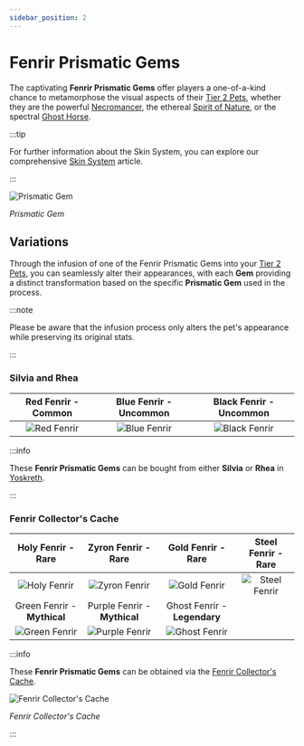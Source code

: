 ```yaml
---
sidebar_position: 2
---
```


# Fenrir Prismatic Gems

The captivating **Fenrir Prismatic Gems** offer players a one-of-a-kind chance to metamorphose the visual aspects of their [Tier 2 Pets](/category/pets), whether they are the powerful [Necromancer](/crafting/pets/Necromancer), the ethereal [Spirit of Nature](/crafting/pets/spirit-of-nature), or the spectral [Ghost Horse](/crafting/pets/ghost-horse).

:::tip

For further information about the Skin System, you can explore our comprehensive [Skin System](/skin-system) article.

:::

![Prismatic Gem](/img/items/jewels/prismatic-gem.png)

_Prismatic Gem_

## Variations

Through the infusion of one of the Fenrir Prismatic Gems into your [Tier 2 Pets](/category/pets), you can seamlessly alter their appearances, with each **Gem** providing a distinct transformation based on the specific **Prismatic Gem** used in the process.

:::note

Please be aware that the infusion process only alters the pet's appearance while preserving its original stats.

:::

### Silvia and Rhea

| Red Fenrir - <span className="tier-common">**Common**</span> | Blue Fenrir - <span className="tier-uncommon">**Uncommon**</span> | Black Fenrir - <span className="tier-uncommon">**Uncommon**</span> |
| :----------------------------------------------------------: | :---------------------------------------------------------------: | :----------------------------------------------------------------: |
|        ![Red Fenrir](/img/items/pets/red-fenrir.jpg)         |          ![Blue Fenrir](/img/items/pets/blue-fenrir.jpg)          |         ![Black Fenrir](/img/items/pets/black-fenrir.jpg)          |

:::info

These **Fenrir Prismatic Gems** can be bought from either **Silvia** or **Rhea** in [Yoskreth](/maps/yoskreth).

:::

### Fenrir Collector's Cache

|     Holy Fenrir - <span className="tier-rare">**Rare**</span>      |     Zyron Fenrir - <span className="tier-rare">**Rare**</span>      |      Gold Fenrir - <span className="tier-rare">**Rare**</span>       | Steel Fenrir - <span className="tier-rare">**Rare**</span> |
| :----------------------------------------------------------------: | :-----------------------------------------------------------------: | :------------------------------------------------------------------: | :--------------------------------------------------------: |
|          ![Holy Fenrir](/img/items/pets/holy-fenrir.jpg)           |          ![Zyron Fenrir](/img/items/pets/zyron-fenrir.jpg)          |           ![Gold Fenrir](/img/items/pets/gold-fenrir.jpg)            |     ![Steel Fenrir](/img/items/pets/steel-fenrir.jpg)      |
| Green Fenrir - <span className="tier-mythical">**Mythical**</span> | Purple Fenrir - <span className="tier-mythical">**Mythical**</span> | Ghost Fenrir - <span className="tier-legendary">**Legendary**</span> |
|         ![Green Fenrir](/img/items/pets/green-fenrir.jpg)          |         ![Purple Fenrir](/img/items/pets/purple-fenrir.jpg)         |          ![Ghost Fenrir](/img/items/pets/ghost-fenrir.jpg)           |

:::info

These **Fenrir Prismatic Gems** can be obtained via the [Fenrir Collector's Cache](/skin-system#jagod-di).

![Fenrir Collector's Cache](/img/items/item-bags/fenrir-cache.png)

_Fenrir Collector's Cache_

:::
